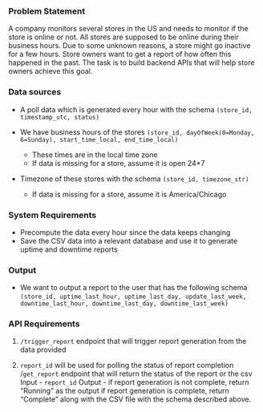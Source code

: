 ### Problem Statement
A company monitors several stores in the US and needs to monitor if the store is online or not.
All stores are supposed to be online during their business hours.
Due to some unknown reasons, a store might go inactive for a few hours.
Store owners want to get a report of how often this happened in the past.
The task is to build backend APIs that will help store owners achieve this goal.


### Data sources
- A poll data which is generated every hour with the schema `(store_id, timestamp_utc, status)`

- We have business hours of the stores `(store_id, dayOfWeek(0=Monday, 6=Sunday), start_time_local, end_time_local)`
  - These times are in the local time zone
  - If data is missing for a store, assume it is open 24*7

- Timezone of these stores with the schema `(store_id, timezone_str)`
  - If data is missing for a store, assume it is America/Chicago

### System Requirements
- Precompute the data every hour since the data keeps changing
- Save the CSV data into a relevant database and use it to generate uptime and downtime reports

### Output
- We want to output a report to the user that has the following schema
`(store_id, uptime_last_hour, uptime_last_day, update_last_week, downtime_last_hour, downtime_last_day, downtime_last_week)`



### API Requirements
1. `/trigger_report` endpoint that will trigger report generation from the data provided

2. `report_id` will be used for polling the status of report completion
/`get_report` endpoint that will return the status of the report or the csv
Input - `report_id`
Output -
if report generation is not complete, return “Running” as the output
if report generation is complete, return “Complete” along with the CSV file with the schema described above.
